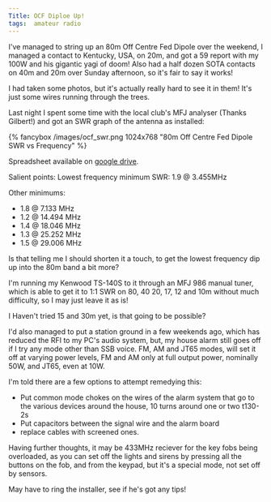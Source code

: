 ```yaml
---
Title: OCF Diploe Up!
tags:  amateur radio 
---
```


I've managed to string up an 80m Off Centre Fed Dipole over the weekend, I managed a contact to Kentucky, USA, on 20m, and got a 59 report with my 100W and his gigantic yagi of doom! Also had a half dozen SOTA contacts on 40m and 20m over Sunday afternoon, so it's fair to say it works!

I had taken some photos, but it's actually really hard to see it in them! It's just some wires running through the trees.

Last night I spent some time with the local club's MFJ analyser (Thanks Gilbert!) and got an SWR graph of the antenna as installed:

{% fancybox /images/ocf_swr.png 1024x768 "80m Off Centre Fed Dipole SWR vs Frequency" %}

<!--more-->

Spreadsheet available on [google drive](https://docs.google.com/spreadsheets/d/1HkWkwKKXdAVkZsj5o_kiEOkqZ5DnnjBpoTTgiWST81U/edit?usp=sharing).

 Salient points:
Lowest frequency minimum SWR: 1.9 @ 3.455MHz

Other minimums:
* 1.8 @ 7.133 MHz
* 1.2 @ 14.494 MHz
* 1.4 @ 18.046 MHz
* 1.3 @ 25.252 MHz
* 1.5 @ 29.006 MHz

Is that telling me I should shorten it a touch, to get the lowest frequency dip up into the 80m band a bit more?

I'm running my Kenwood TS-140S to it through an MFJ 986 manual tuner, which is able to get it to 1:1 SWR on 80, 40 20, 17, 12 and 10m without much difficulty, so I may just leave it as is!

I Haven't tried 15 and 30m yet, is that going to be possible?

I'd also managed to put a station ground in a few weekends ago, which has reduced the RFI to my PC's audio system, but, my house alarm still goes off if I try any mode other than SSB voice.  FM, AM and JT65 modes, will set it off at varying power levels, FM and AM only at full output power, nominally 50W, and JT65, even at 10W.

I'm told there are a few options to attempt remedying this:
* Put common mode chokes on the wires of the alarm system that go to the various devices around the house, 10 turns around one or two t130-2s
* Put capacitors between the signal wire and the alarm board
* replace cables with screened ones.

Having further thoughts, it may be 433MHz reciever for the key fobs being overloaded, as you can set off the lights and sirens by pressing all the buttons on the fob, and from the keypad, but it's a special mode, not set off by sensors.

May have to ring the installer, see if he's got any tips!
